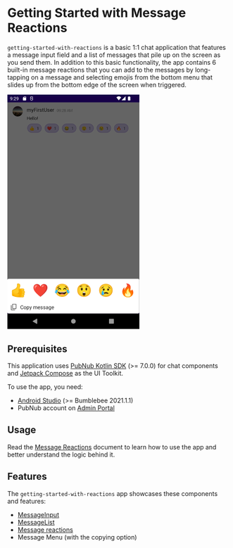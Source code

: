 # Getting Started with Message Reactions

`getting-started-with-reactions` is a basic 1:1 chat application that features a message input field
and a list of messages that pile up on the screen as you send them. In addition to this basic
functionality, the app contains 6 built-in message reactions that you can add to the messages by
long-tapping on a message and selecting emojis from the bottom menu that slides up from the bottom
edge of the screen when triggered.

<img src="../assets/getting-started-with-reactions.png" alt="Getting Started app for Android" style="width:300px"/> 

## Prerequisites

This application uses [PubNub Kotlin SDK](https://github.com/pubnub/kotlin) (>= 7.0.0) for chat
components and [Jetpack Compose](https://developer.android.com/jetpack/compose) as the UI Toolkit.

To use the app, you need:

* [Android Studio](https://developer.android.com/studio/preview) (>= Bumblebee 2021.1.1)
* PubNub account on [Admin Portal](https://dashboard.pubnub.com/)

## Usage

Read the [Message Reactions](https://www.pubnub.com/docs/chat/components/android/message-reactions#enable-reactions)
document to learn how to use the app and better understand the logic behind it.

## Features

The `getting-started-with-reactions` app showcases these components and features:

* [MessageInput](https://www.pubnub.com/docs/chat/components/android/ui-components#messageinput)
* [MessageList](https://www.pubnub.com/docs/chat/components/android/ui-components#messagelist)
* [Message reactions](https://www.pubnub.com/docs/chat/components/android/message-reactions)
* Message Menu (with the copying option)
